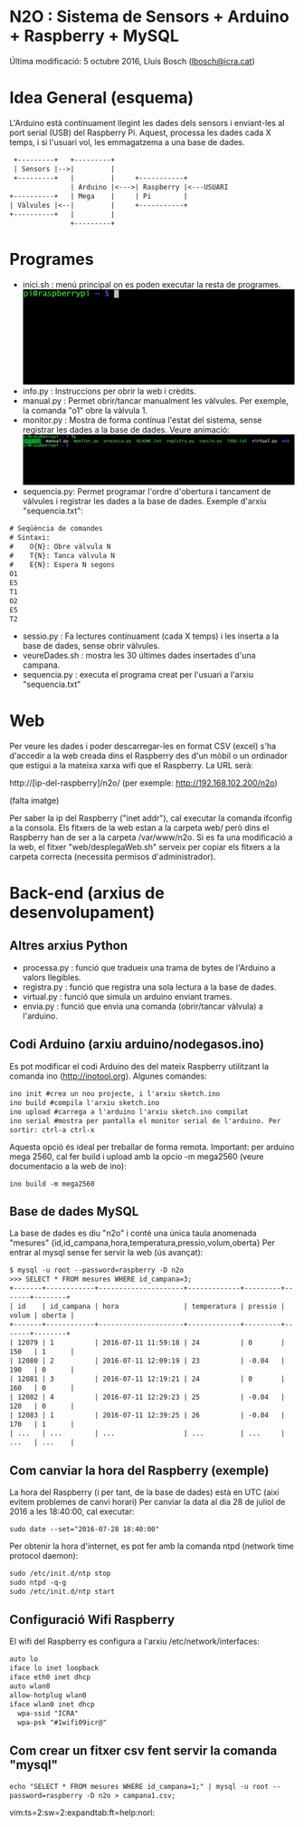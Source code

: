# N2O : Sistema de Sensors + Arduino + Raspberry + MySQL

Última modificació: 5 octubre 2016, Lluís Bosch (lbosch@icra.cat)

Idea General (esquema)
======================

L'Arduino està contínuament llegint les dades dels sensors i enviant-les al port serial (USB) del Raspberry Pi. Aquest, processa les dades cada X temps, 
i si l'usuari vol, les emmagatzema a una base de dades.


     +---------+   +---------+
     | Sensors |-->|         |
     +---------+   |         |     +-----------+
                   | Arduino |<--->| Raspberry |<---USUARI
    +----------+   | Mega    |     | Pi        |
    | Vàlvules |<--|         |     +-----------+
    +----------+   |         |
                   +---------+


Programes
=========

- inici.sh    : menú principal on es poden executar la resta de programes.
![](https://raw.githubusercontent.com/holalluis/n2o/master/gif/inici.gif)
- info.py     : Instruccions per obrir la web i crèdits.
- manual.py   : Permet obrir/tancar manualment les vàlvules. Per exemple, la comanda "o1" obre la vàlvula 1.
- monitor.py  : Mostra de forma contínua l'estat del sistema, sense registrar les dades a la base de dades. Veure animació:
![](https://raw.githubusercontent.com/holalluis/n2o/master/gif/monitor.gif)
- sequencia.py: Permet programar l'ordre d'obertura i tancament de vàlvules i registrar les dades a la base de dades.
Exemple d'arxiu "sequencia.txt":

```
# Seqüència de comandes 
# Sintaxi:
#    O{N}: Obre vàlvula N
#    T{N}: Tanca vàlvula N
#    E{N}: Espera N segons
O1
E5
T1
O2
E5
T2
```

- sessio.py   : Fa lectures contínuament (cada X temps) i les inserta a la base de dades, sense obrir vàlvules.
- veureDades.sh : mostra les 30 últimes dades insertades d'una campana.
- sequencia.py  : executa el programa creat per l'usuari a l'arxiu "sequencia.txt"

Web
===

Per veure les dades i poder descarregar-les en format CSV (excel) s'ha d'accedir a la web creada dins el Raspberry des d'un mòbil o un ordinador 
que estigui a la mateixa xarxa wifi que el Raspberry. La URL serà:

  http://[ip-del-raspberry]/n2o/ (per exemple: http://192.168.102.200/n2o)

(falta imatge)

Per saber la ip del Raspberry ("inet addr"), cal executar la comanda ifconfig a la consola.
Els fitxers de la web estan a la carpeta web/ però dins el Raspberry han de ser a la carpeta /var/www/n2o.
Si es fa una modificació a la web, el fitxer "web/desplegaWeb.sh" serveix per copiar 
els fitxers a la carpeta correcta (necessita permisos d'administrador).

Back-end (arxius de desenvolupament)
====================================

## Altres arxius Python

- processa.py : funció que tradueix una trama de bytes de l'Arduino a valors llegibles.
- registra.py : funció que registra una sola lectura a la base de dades.
- virtual.py  : funció que simula un arduino enviant trames.
- envia.py    : funció que envia una comanda (obrir/tancar vàlvula) a l'arduino.

## Codi Arduino (arxiu arduino/nodegasos.ino)

Es pot modificar el codi Arduino des del mateix Raspberry utilitzant la comanda ino (http://inotool.org). Algunes comandes:

```
ino init #crea un nou projecte, i l'arxiu sketch.ino
ino build #compila l'arxiu sketch.ino
ino upload #carrega a l'arduino l'arxiu sketch.ino compilat
ino serial #mostra per pantalla el monitor serial de l'arduino. Per sortir: ctrl-a ctrl-x
```

Aquesta opció és ideal per treballar de forma remota. 
Important: per arduino mega 2560, cal fer build i upload amb la opcio -m mega2560 (veure documentacio a la web de ino):

```
ino build -m mega2560
```

## Base de dades MySQL

La base de dades es diu "n2o" i conté una única taula anomenada "mesures" {id,id_campana,hora,temperatura,pressio,volum,oberta}
Per entrar al mysql sense fer servir la web (ús avançat):

```
$ mysql -u root --password=raspberry -D n2o
>>> SELECT * FROM mesures WHERE id_campana=3;
+-------+------------+---------------------+-------------+---------+-------+--------+
| id    | id_campana | hora                | temperatura | pressio | volum | oberta |
+-------+------------+---------------------+-------------+---------+-------+--------+
| 12079 | 1          | 2016-07-11 11:59:18 | 24          | 0       | 150   | 1      |
| 12080 | 2          | 2016-07-11 12:09:19 | 23          | -0.04   | 190   | 0      |
| 12081 | 3          | 2016-07-11 12:19:21 | 24          | 0       | 160   | 0      |
| 12082 | 4          | 2016-07-11 12:29:23 | 25          | -0.04   | 120   | 0      |
| 12083 | 1          | 2016-07-11 12:39:25 | 26          | -0.04   | 170   | 1      |
| ...   | ...        | ...                 | ...         | ...     | ...   | ...    |
```

## Com canviar la hora del Raspberry (exemple)

La hora del Raspberry (i per tant, de la base de dades) està en UTC (així evitem problemes de canvi horari)
Per canviar la data al dia 28 de juliol de 2016 a les 18:40:00, cal executar:

```
sudo date --set="2016-07-28 18:40:00"
```

Per obtenir la hora d'internet, es pot fer amb la comanda ntpd (network time protocol daemon):

```
sudo /etc/init.d/ntp stop
sudo ntpd -q-g
sudo /etc/init.d/ntp start
```

## Configuració Wifi Raspberry

El wifi del Raspberry es configura a l'arxiu /etc/network/interfaces:

```
auto lo
iface lo inet loopback
iface eth0 inet dhcp
auto wlan0
allow-hotplug wlan0
iface wlan0 inet dhcp
  wpa-ssid "ICRA"
  wpa-psk "#1wifi09icr@"
```

## Com crear un fitxer csv fent servir la comanda "mysql"

```
echo "SELECT * FROM mesures WHERE id_campana=1;" | mysql -u root --password=raspberry -D n2o > campana1.csv;
```

vim:ts=2:sw=2:expandtab:ft=help:norl:
